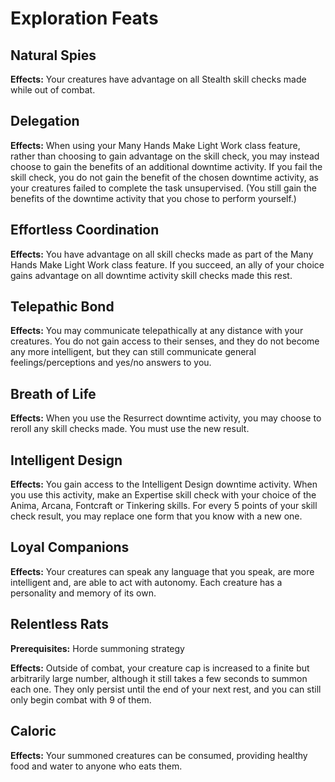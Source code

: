 # Exploration Feats

## Natural Spies

**Effects:** Your creatures have advantage on all Stealth skill checks made while out of combat.

## Delegation

**Effects:** When using your Many Hands Make Light Work class feature, rather than choosing to gain advantage on the skill check, you may instead choose to gain the benefits of an additional downtime activity. If you fail the skill check, you do not gain the benefit of the chosen downtime activity, as your creatures failed to complete the task unsupervised.
(You still gain the benefits of the downtime activity that you chose to perform yourself.)

## Effortless Coordination

**Effects:** You have advantage on all skill checks made as part of the Many Hands Make Light Work class feature. If you succeed, an ally of your choice gains advantage on all downtime activity skill checks made this rest.

## Telepathic Bond

**Effects:** You may communicate telepathically at any distance with your creatures. You do not gain access to their senses, and they do not become any more intelligent, but they can still communicate general feelings/perceptions and yes/no answers to you.

## Breath of Life

**Effects:** When you use the Resurrect downtime activity, you may choose to reroll any skill checks made. You must use the new result.

## Intelligent Design

**Effects:** You gain access to the Intelligent Design downtime activity. When you use this activity, make an Expertise skill check with your choice of the Anima, Arcana, Fontcraft or Tinkering skills. For every 5 points of your skill check result, you may replace one form that you know with a new one.

## Loyal Companions

**Effects:** Your creatures can speak any language that you speak, are more intelligent and, are able to act with autonomy. Each creature has a personality and memory of its own.

## Relentless Rats

**Prerequisites:** Horde summoning strategy

**Effects:** Outside of combat, your creature cap is increased to a finite but arbitrarily large number, although it still takes a few seconds to summon each one. They only persist until the end of your next rest, and you can still only begin combat with 9 of them.

## Caloric

**Effects:** Your summoned creatures can be consumed, providing healthy food and water to anyone who eats them.
